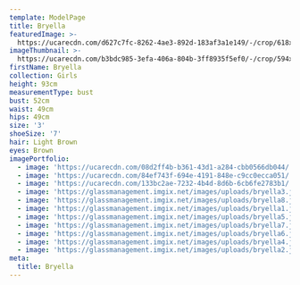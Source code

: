 ```yaml
---
template: ModelPage
title: Bryella
featuredImage: >-
  https://ucarecdn.com/d627c7fc-8262-4ae3-892d-183af3a1e149/-/crop/618x437/0,0/-/preview/
imageThumbnail: >-
  https://ucarecdn.com/b3bdc985-3efa-406a-804b-3ff8935f5ef0/-/crop/594x601/539,437/-/preview/
firstName: Bryella
collection: Girls
height: 93cm
measurementType: bust
bust: 52cm
waist: 49cm
hips: 49cm
size: '3'
shoeSize: '7'
hair: Light Brown
eyes: Brown
imagePortfolio:
  - image: 'https://ucarecdn.com/08d2ff4b-b361-43d1-a284-cbb0566db044/'
  - image: 'https://ucarecdn.com/84ef743f-694e-4191-848e-c9cc0ecca051/'
  - image: 'https://ucarecdn.com/133bc2ae-7232-4b4d-8d6b-6cb6fe2783b1/'
  - image: 'https://glassmanagement.imgix.net/images/uploads/bryella3.jpeg'
  - image: 'https://glassmanagement.imgix.net/images/uploads/bryella8.jpeg'
  - image: 'https://glassmanagement.imgix.net/images/uploads/bryella1.jpeg'
  - image: 'https://glassmanagement.imgix.net/images/uploads/bryella5.jpeg'
  - image: 'https://glassmanagement.imgix.net/images/uploads/bryella7.jpeg'
  - image: 'https://glassmanagement.imgix.net/images/uploads/bryella6.jpeg'
  - image: 'https://glassmanagement.imgix.net/images/uploads/bryella4.jpeg'
  - image: 'https://glassmanagement.imgix.net/images/uploads/bryella2.jpeg'
meta:
  title: Bryella
---
```


